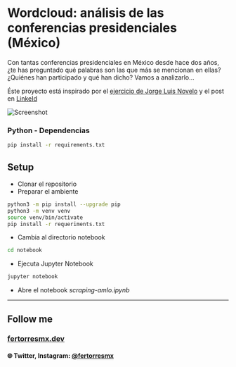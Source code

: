 # Wordcloud: análisis de las conferencias presidenciales (México)

Con tantas conferencias presidenciales en México desde hace dos años, ¿te has preguntado qué palabras son las que más se mencionan en ellas? ¿Quiénes han participado y qué han dicho? Vamos a analizarlo...

Éste proyecto está inspirado por el [ejercicio de Jorge Luis Novelo](https://github.com/PhinanceScientist) y el post en [LinkeId](https://www.linkedin.com/pulse/qu%C3%A9-es-lo-que-dice-el-discurso-presidencial-an%C3%A1lisis-de-luis-jorge/)

![Screenshot](https://s3-us-west-2.amazonaws.com/torresmxbucket/2021/02/Screen-Shot-2021-02-20-at-1.42.44.png)  

### Python - Dependencias

```bash
pip install -r requirements.txt
```

## Setup

* Clonar el repositorio
* Preparar el ambiente

```bash
python3 -m pip install --upgrade pip
python3 -m venv venv
source venv/bin/activate
pip install -r requeriments.txt
```

* Cambia al directorio notebook

```bash
cd notebook
```

* Ejecuta Jupyter Notebook

```bash
jupyter notebook
```

* Abre el notebook *scraping-amlo.ipynb*


---

## Follow me

### [fertorresmx.dev](https://www.fertorresmx.dev/)

#### :globe_with_meridians: Twitter, Instagram: [@fertorresmx](http://www.twitter/fertorresmx)
